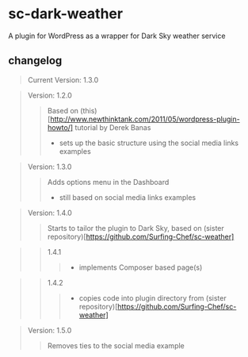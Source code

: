 # sc-dark-weather #
A plugin for WordPress as a wrapper for Dark Sky weather service  
## changelog ##
> Current Version: 1.3.0  

> Version: 1.2.0  
> > Based on (this)[http://www.newthinktank.com/2011/05/wordpress-plugin-howto/] tutorial by Derek Banas
> > - sets up the basic structure using the social media links examples  

> Version: 1.3.0  
> > Adds options menu in the Dashboard  
> > - still based on social media links examples  

> Version: 1.4.0  
> > Starts to tailor the plugin to Dark Sky, based on (sister repository)[https://github.com/Surfing-Chef/sc-weather]

> > 1.4.1  
> > > - implements Composer based page(s)  

> > 1.4.2  
> > > - copies code into plugin directory from (sister repository)[https://github.com/Surfing-Chef/sc-weather]  

> Version: 1.5.0  
> > Removes ties to the social media example  
